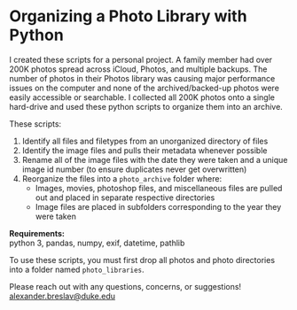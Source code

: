 # Organizing a Photo Library with Python
I created these scripts for a personal project. A family member had over 200K photos spread across iCloud, Photos, and multiple backups. The number of photos in their Photos library was causing major performance issues on the computer and none of the archived/backed-up photos were easily accessible or searchable. I collected all 200K photos onto a single hard-drive and used these python scripts to organize them into an archive.


These scripts:
1. Identify all files and filetypes from an unorganized directory of files
2. Identify the image files and pulls their metadata whenever possible
3. Rename all of the image files with the date they were taken and a unique image id number (to ensure duplicates never get overwritten)
3. Reorganize the files into a `photo_archive` folder where:
    - Images, movies, photoshop files, and miscellaneous files are pulled out and placed in separate respective directories
    - Image files are placed in subfolders corresponding to the year they were taken  


**Requirements:**  
python 3, pandas, numpy, exif, datetime, pathlib

To use these scripts, you must first drop all photos and photo directories into a folder named `photo_libraries`.

Please reach out with any questions, concerns, or suggestions! alexander.breslav@duke.edu
